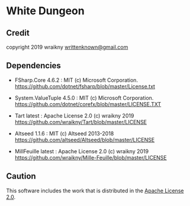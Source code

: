 # White Dungeon
## Credit
copyright 2019 wraikny
writtenknown@gmail.com


## Dependencies
* FSharp.Core 4.6.2 : MIT (c) Microsoft Corporation.
  https://github.com/dotnet/fsharp/blob/master/License.txt

* System.ValueTuple 4.5.0 : MIT (c) Microsoft Corporation.
  https://github.com/dotnet/corefx/blob/master/LICENSE.TXT

* Tart latest : Apache License 2.0 (c) wraikny 2019
  https://github.com/wraikny/Tart/blob/master/LICENSE

* Altseed 1.1.6 : MIT (c) Altseed 2013-2018
  https://github.com/altseed/Altseed/blob/master/LICENSE

* MillFeuille latest : Apache License 2.0 (c) wraikny 2019
  https://github.com/wraikny/Mille-Feuille/blob/master/LICENSE

## Caution
This software includes the work that is distributed in the [Apache License 2.0](http://www.apache.org/licenses/LICENSE-2.0).  